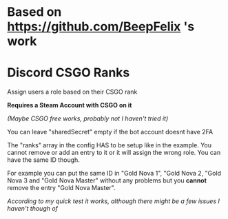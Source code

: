 # Based on https://github.com/BeepFelix 's work

# Discord CSGO Ranks
Assign users a role based on their CSGO rank

**Requires a Steam Account with CSGO on it**

*(Maybe CSGO free works, probably not I haven't tried it)*

You can leave "sharedSecret" empty if the bot account doesnt have 2FA

The "ranks" array in the config HAS to be setup like in the example. You cannot remove or add an entry to it or it will assign the wrong role. You can have the same ID though.

For example you can put the same ID in "Gold Nova 1", "Gold Nova 2, "Gold Nova 3 and "Gold Nova Master" without any problems but you **cannot** remove the entry "Gold Nova Master".

*According to my quick test it works, although there might be a few issues I haven't though of*
